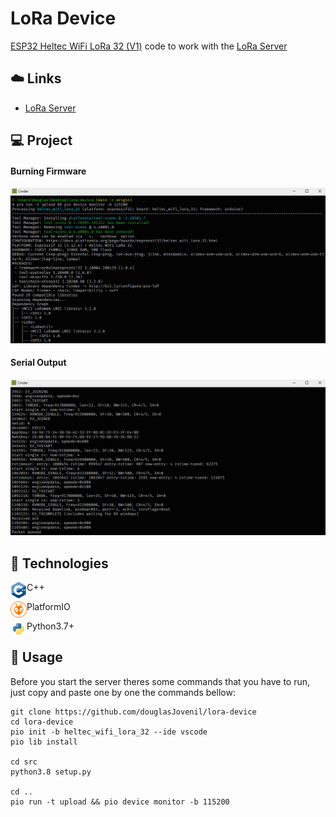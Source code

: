 # LoRa Device

[ESP32 Heltec WiFi LoRa 32 (V1)](https://heltec.org/project/wifi-lora-32/) code to work with the [LoRa Server](https://github.com/douglasJovenil/lora-server)

## ☁️ Links
- [LoRa Server](https://github.com/douglasJovenil/lora-server)

## 💻 Project

#### Burning Firmware

![Burning Firmware](docs/images/00_burning_firmware.png)

#### Serial Output

![Serial Output](docs/images/01_serial_output.png)

## 🚀 Technologies

<img align="left" alt="C++" width="26px" src="https://raw.githubusercontent.com/github/explore/80688e429a7d4ef2fca1e82350fe8e3517d3494d/topics/cpp/cpp.png" /> C++

<img align="left" alt="PlatformIO" width="26px" src="docs/images/02_platformio.png" /> PlatformIO

<img align="left" alt="Python" width="26px" src="https://raw.githubusercontent.com/github/explore/80688e429a7d4ef2fca1e82350fe8e3517d3494d/topics/python/python.png" /> Python3.7+

## 🏃 Usage

Before you start the server theres some commands that you have to run, just copy and paste one by one the commands bellow:

``` 
git clone https://github.com/douglasJovenil/lora-device
cd lora-device
pio init -b heltec_wifi_lora_32 --ide vscode
pio lib install

cd src
python3.8 setup.py

cd ..
pio run -t upload && pio device monitor -b 115200
```
